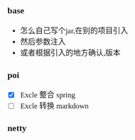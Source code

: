 <span  style="font-family: Simsun,serif; font-size: 17px; ">

### base

- 怎么自己写个jar,在别的项目引入
- 然后参数注入
- 或者根据引入的地方确认,版本

### poi

- [x] Excle 整合 spring
- [ ] Excle 转换 markdown

### netty

</span>